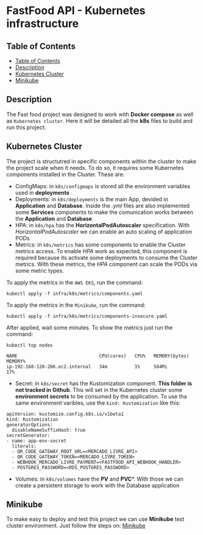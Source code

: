 # FastFood API - Kubernetes infrastructure

## Table of Contents

- [Table of Contents](#table-of-contents)
- [Description](#description)
- [Kubernetes Cluster](#kubernetes-cluster)
- [Minikube](#minikube)


## Description

The Fast food project was designed to work with **Docker compose** as well as `Kubernetes cluster`. Here it will be detailed all the **k8s** files to build and run this project:

## Kubernetes Cluster

The project is structutred in specific components within the cluster to make the project scale when it needs. To do so, it requires some Kubernetes components installed in the Cluster. These are:

 - ConfigMaps: in `k8s/configmaps` is stored all the environment variables used in **deployments**
 - Deployments: in `k8s/deployments` is the main App, devided in **Application** and **Database**. Inside the *.yml* files are also implemented some **Services** components to make the comunication works between the **Application** and **Database**
 - HPA: in `k8s/hpa` has the **HorizontalPodAutoscaler** specification. With *HorizontalPodAutoscaler* we can enable an auto scaling of application PODs
 - Metrics: in `k8s/metrics` has some components to enable the Cluster metrics access. To enable *HPA* work as expected, this component is required because its activate some deployments to consume the Cluster metrics. With these metrics, the *HPA* component can scale the PODs via some metric types. 
 
 To apply the metrics in the `AWS EKS`, run the command:

 ```
 kubectl apply -f infra/k8s/metrics/components.yaml
 ```

 To apply the metrics in the `Minikube`, run the command:

 ```
 kubectl apply -f infra/k8s/metrics/components-insecure.yaml
 ```
 
 After applied, wait some minutes. To show the metrics just run the command:

 ```
kubectl top nodes

NAME                              CPU(cores)   CPU%   MEMORY(bytes)   MEMORY%   
ip-192-168-128-206.ec2.internal   34m          1%     584Mi           17% 
 ```

 - Secret: in `k8s/secret` has the Kustomization component. **This folder is not tracked in Github**. This will set in the Kubernetes cluster some **environment secrets** to be consumed by the application. 
 To use tha same environment varibles, use the `kind: Kustomization` like this:

```
apiVersion: kustomize.config.k8s.io/v1beta1
kind: Kustomization
generatorOptions:
  disableNameSuffixHash: true
secretGenerator:
- name: app-env-secret
  literals:
  - QR_CODE_GATEWAY_ROOT_URL=<MERCADO_LIVRE_API>
  - QR_CODE_GATEWAY_TOKEN=<MERCADO_LIVRE_TOKEN>
  - WEBHOOK_MERCADO_LIVRE_PAYMENT=<FASTFOOD_API_WEBHOOK_HANDLER>
  - POSTGRES_PASSWORD=<RDS_POSTGRES_PASSWORD>
```

 - Volumes: in `k8s/volumes` have the **PV** and **PVC***. With those we can create a persistent storage to work with the Database application

## Minikube

To make easy to deploy and test this project we can use **Minikube** test cluster environment.
Just follow the steps on: [Minikube](https://minikube.sigs.k8s.io/docs/)

